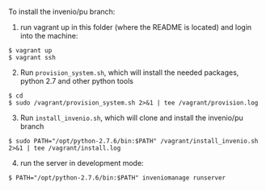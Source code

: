 To install the invenio/pu branch:

1. run vagrant up in this folder (where the README is located) and login into the machine:
````
$ vagrant up
$ vagrant ssh
````

2. Run `provision_system.sh`, which will install the needed packages, python 2.7 and other python tools
````
$ cd
$ sudo /vagrant/provision_system.sh 2>&1 | tee /vagrant/provision.log
````

3. Run `install_invenio.sh`, which will clone and install the invenio/pu branch
````
$ sudo PATH="/opt/python-2.7.6/bin:$PATH" /vagrant/install_invenio.sh 2>&1 | tee /vagrant/install.log
````

4. run the server in development mode:
````
$ PATH="/opt/python-2.7.6/bin:$PATH" inveniomanage runserver
````
